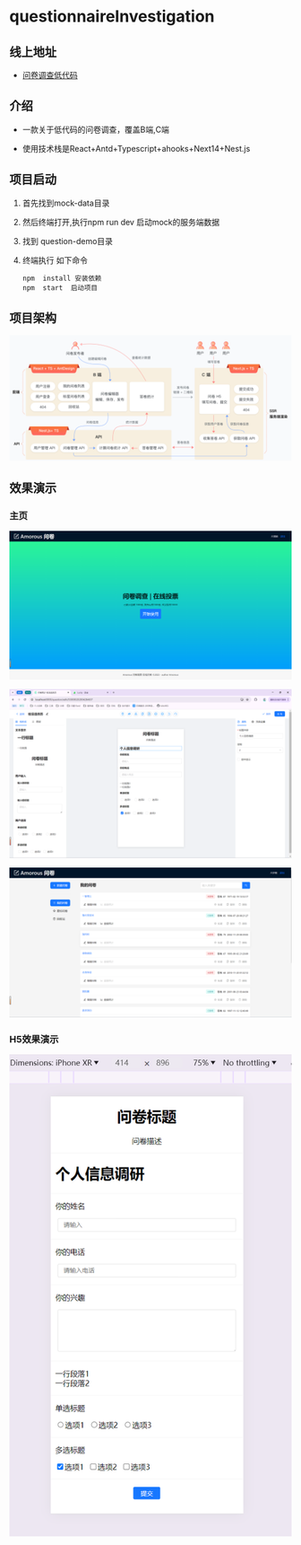 # questionnaireInvestigation
## 线上地址

- [问卷调查低代码](http://120.26.197.151/)

## 介绍

- 一款关于低代码的问卷调查，覆盖B端,C端

- 使用技术栈是React+Antd+Typescript+ahooks+Next14+Nest.js

## 项目启动

1. 首先找到mock-data目录

2. 然后终端打开,执行npm run dev 启动mock的服务端数据

3. 找到 question-demo目录

4. 终端执行 如下命令

   ```bash
   npm  install 安装依赖
   npm  start  启动项目
   ```

   

## 项目架构

![项目简介图示](img/整体架构.png)

## 效果演示

### 主页

![PC效果](img/首页.png)

![PC效果](img/编辑器.png)

![PC效果](img/列表页.png)

### H5效果演示

![H5-UI图](img/h5.png)
